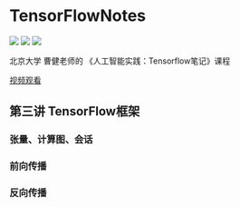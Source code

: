# TensorFlowNotes
![](<https://img.shields.io/badge/tensorflow-1.13.1-brightgreen.svg>)   ![](https://img.shields.io/badge/Python-3.7-brightgreen.svg)    ![](<https://img.shields.io/badge/build-pass-brightgreen.svg>)

北京大学 曹健老师的 《人工智能实践：Tensorflow笔记》课程

[视频观看](<https://www.icourse163.org/course/PKU-1002536002>)<br/>

## 第三讲 TensorFlow框架

### 张量、计算图、会话

### 前向传播

### 反向传播